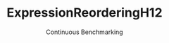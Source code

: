 ---
layout: docu
title: ExpressionReorderingH12
subtitle: Continuous Benchmarking
selected: Expression_Reordering
expanded: Benchmarking
benchmark: /individual_results/ExpressionReorderingH12.html
---